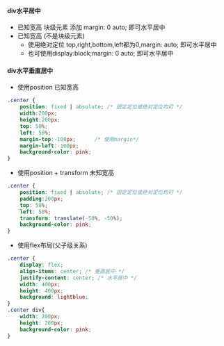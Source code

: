 #### div水平居中
* 已知宽高 块级元素  添加 margin: 0 auto; 即可水平居中
* 已知宽高 (不是块级元素) 
  * 使用绝对定位 top,right,bottom,left都为0,margin: auto; 即可水平居中
  * 也可使用display:block;margin: 0 auto; 即可水平居中
#### div水平垂直居中
* 使用position 已知宽高
```css
.center {
    position: fixed | absolute; /* 固定定位或绝对定位均可 */
    width:200px;
    height:200px;
    top: 50%;
    left: 50%;
    margin-top:-100px;      /* 使用margin*/
    margin-left:-100px;
    background-color: pink; 
}
```
* 使用position + transform  未知宽高
```css
.center {
    position: fixed | absolute; /* 固定定位或绝对定位均可 */
    padding:200px;
    top: 50%;
    left: 50%;
    transform: translate(-50%, -50%);
    background-color: pink;
}
```
* 使用flex布局(父子级关系)
```css
.center {
    display: flex;
    align-items: center; /* 垂直居中 */
    justify-content: center; /* 水平居中 */
    width: 400px;
    height: 400px;
    background: lightblue;
}
.center div{
    width: 200px;
    height: 200px;
    background-color: pink;
}
```

